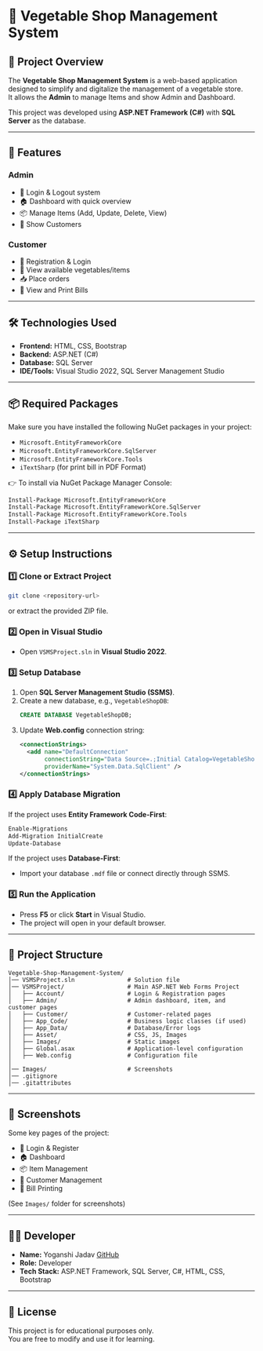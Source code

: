 # 🛒 Vegetable Shop Management System

## 📌 Project Overview
The **Vegetable Shop Management System** is a web-based application designed to simplify and digitalize the management of a vegetable store.  
It allows the **Admin** to manage Items and show Admin and Dashboard.

This project was developed using **ASP.NET Framework (C#)** with **SQL Server** as the database.

---

## 🚀 Features
### Admin
- 🔑 Login & Logout system
- 🏠 Dashboard with quick overview
- 📦 Manage Items (Add, Update, Delete, View)
- 👥 Show Customers

### Customer
- 📝 Registration & Login
- 🛒 View available vegetables/items
- 📥 Place orders
- 🧾 View and Print Bills

---

## 🛠️ Technologies Used
- **Frontend:** HTML, CSS, Bootstrap
- **Backend:** ASP.NET (C#)
- **Database:** SQL Server
- **IDE/Tools:** Visual Studio 2022, SQL Server Management Studio

---

## 📦 Required Packages
Make sure you have installed the following NuGet packages in your project:

- `Microsoft.EntityFrameworkCore`  
- `Microsoft.EntityFrameworkCore.SqlServer`  
- `Microsoft.EntityFrameworkCore.Tools`
- `iTextSharp`  (for print bill in PDF Format)

👉 To install via NuGet Package Manager Console:
```bash
Install-Package Microsoft.EntityFrameworkCore
Install-Package Microsoft.EntityFrameworkCore.SqlServer
Install-Package Microsoft.EntityFrameworkCore.Tools
Install-Package iTextSharp
```

---

## ⚙️ Setup Instructions
### 1️⃣ Clone or Extract Project
```bash
git clone <repository-url>
```
or extract the provided ZIP file.

### 2️⃣ Open in Visual Studio
- Open `VSMSProject.sln` in **Visual Studio 2022**.

### 3️⃣ Setup Database
1. Open **SQL Server Management Studio (SSMS)**.
2. Create a new database, e.g., `VegetableShopDB`:
   ```sql
   CREATE DATABASE VegetableShopDB;
   ```
3. Update **Web.config** connection string:
   ```xml
   <connectionStrings>
     <add name="DefaultConnection" 
          connectionString="Data Source=.;Initial Catalog=VegetableShopDB;Integrated Security=True" 
          providerName="System.Data.SqlClient" />
   </connectionStrings>
   ```

### 4️⃣ Apply Database Migration
If the project uses **Entity Framework Code-First**:
```bash
Enable-Migrations
Add-Migration InitialCreate
Update-Database
```

If the project uses **Database-First**:
- Import your database `.mdf` file or connect directly through SSMS.

### 5️⃣ Run the Application
- Press **F5** or click **Start** in Visual Studio.
- The project will open in your default browser.

---

## 📂 Project Structure
```
Vegetable-Shop-Management-System/
│── VSMSProject.sln               # Solution file
│── VSMSProject/                  # Main ASP.NET Web Forms Project
│   ├── Account/                  # Login & Registration pages
│   ├── Admin/                    # Admin dashboard, item, and customer pages
│   ├── Customer/                 # Customer-related pages
│   ├── App_Code/                 # Business logic classes (if used)
│   ├── App_Data/                 # Database/Error logs
│   ├── Asset/                    # CSS, JS, Images
│   ├── Images/                   # Static images
│   ├── Global.asax               # Application-level configuration
│   ├── Web.config                # Configuration file
│
│── Images/                       # Screenshots
│── .gitignore
│── .gitattributes

```

---

## 📸 Screenshots
Some key pages of the project:

- 🔑 Login & Register  
- 🏠 Dashboard  
- 📦 Item Management  
- 👥 Customer Management  
- 🧾 Bill Printing  

(See `Images/` folder for screenshots)

---

## 👩‍💻 Developer
- **Name:** Yoganshi Jadav [GitHub](https://github.com/JadavYoganshi) 
- **Role:** Developer  
- **Tech Stack:** ASP.NET Framework, SQL Server, C#, HTML, CSS, Bootstrap  

---

## 📜 License
This project is for educational purposes only.  
You are free to modify and use it for learning.
